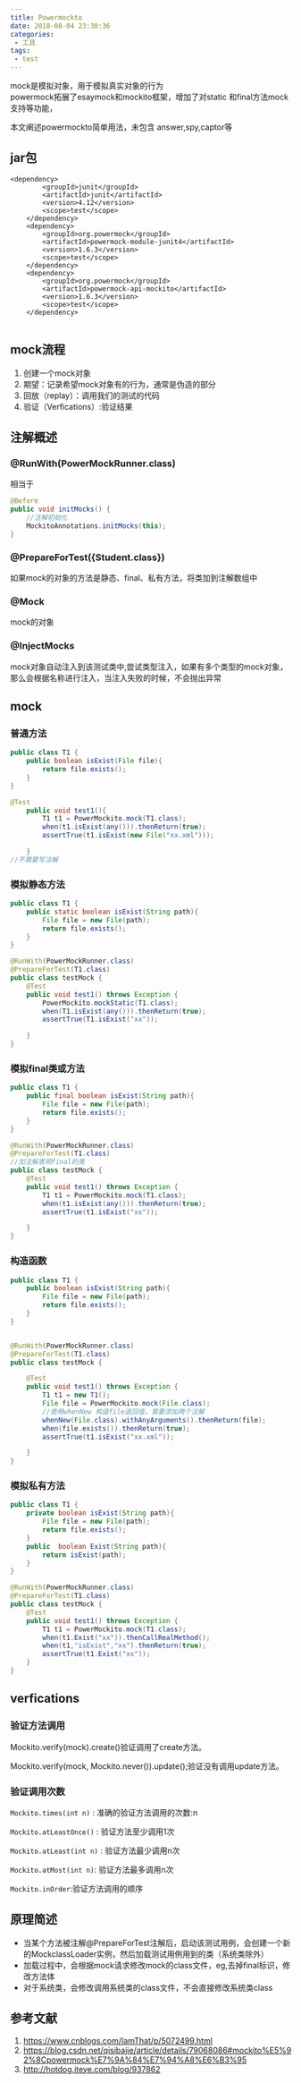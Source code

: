 ```yaml
---
title: Powermockto
date: 2018-08-04 23:30:36
categories:
 - 工具
tags:
 - test
---
```


mock是模拟对象，用于模拟真实对象的行为  
powermock拓展了esaymock和mockito框架，增加了对static 和final方法mock支持等功能，

本文阐述powermockto简单用法，未包含 answer,spy,captor等

<!-- more-->

## jar包
```
<dependency>
        <groupId>junit</groupId>
        <artifactId>junit</artifactId>
        <version>4.12</version>
        <scope>test</scope>
    </dependency>
    <dependency>
        <groupId>org.powermock</groupId>
        <artifactId>powermock-module-junit4</artifactId>
        <version>1.6.3</version>
        <scope>test</scope>
    </dependency>    
    <dependency>    
        <groupId>org.powermock</groupId>    
        <artifactId>powermock-api-mockito</artifactId>    
        <version>1.6.3</version>    
        <scope>test</scope>    
    </dependency>   
    
```
## mock流程
1. 创建一个mock对象
2. 期望：记录希望mock对象有的行为，通常是伪造的部分
3. 回放（replay）：调用我们的测试的代码
4. 验证（Verfications）:验证结果
## 注解概述
### @RunWith(PowerMockRunner.class)
相当于
```java
@Before  
public void initMocks() {
    //注解初始化
    MockitoAnnotations.initMocks(this);  
}
```
### @PrepareForTest({Student.class})
如果mock的对象的方法是静态、final、私有方法，将类加到注解数组中
### @Mock
mock的对象
### @InjectMocks
mock对象自动注入到该测试类中,尝试类型注入，如果有多个类型的mock对象，那么会根据名称进行注入，当注入失败的时候，不会抛出异常

## mock
### 普通方法

```java
public class T1 {
    public boolean isExist(File file){
        return file.exists();
    }
}

@Test
    public void test1(){
        T1 t1 = PowerMockito.mock(T1.class);
        when(t1.isExist(any())).thenReturn(true);
        assertTrue(t1.isExist(new File("xx.xml")));

    }
//不需要写注解
```

### 模拟静态方法

```java
public class T1 {
    public static boolean isExist(String path){
        File file = new File(path);
        return file.exists();
    }
}

@RunWith(PowerMockRunner.class)
@PrepareForTest(T1.class)
public class testMock {
    @Test
    public void test1() throws Exception {
        PowerMockito.mockStatic(T1.class);
        when(T1.isExist(any())).thenReturn(true);
        assertTrue(T1.isExist("xx"));

    }
}
```



### 模拟final类或方法

```java
public class T1 {
    public final boolean isExist(String path){
        File file = new File(path);
        return file.exists();
    }
}

@RunWith(PowerMockRunner.class)
@PrepareForTest(T1.class)
//加注解表明final的类
public class testMock {
    @Test
    public void test1() throws Exception {
        T1 t1 = PowerMockito.mock(T1.class);
        when(t1.isExist(any())).thenReturn(true);
        assertTrue(t1.isExist("xx"));

    }
}
```



### 构造函数

```java
public class T1 {
    public boolean isExist(String path){
        File file = new File(path);
        return file.exists();
    }
}


@RunWith(PowerMockRunner.class)
@PrepareForTest(T1.class)
public class testMock {

    @Test
    public void test1() throws Exception {
        T1 t1 = new T1();
        File file = PowerMockito.mock(File.class);
        //使用whenNew 构造file返回值，需要添加两个注解
        whenNew(File.class).withAnyArguments().thenReturn(file);
        when(file.exists()).thenReturn(true);
        assertTrue(t1.isExist("xx.xml"));

    }
}
```



### 模拟私有方法

```java
public class T1 {
    private boolean isExist(String path){
        File file = new File(path);
        return file.exists();
    }
    public  boolean Exist(String path){
        return isExist(path);
    }
}

@RunWith(PowerMockRunner.class)
@PrepareForTest(T1.class)
public class testMock {
    @Test
    public void test1() throws Exception {
        T1 t1 = PowerMockito.mock(T1.class);
        when(t1.Exist("xx")).thenCallRealMethod();
        when(t1,"isExist","xx").thenReturn(true);
        assertTrue(t1.Exist("xx"));
    }
}
```



## verfications
### 验证方法调用

Mockito.verify(mock).create()验证调用了create方法。 

Mockito.verify(mock, Mockito.never()).update();验证没有调用update方法。 

### 验证调用次数

`Mockito.times(int n)` : 准确的验证方法调用的次数:n

 `Mockito.atLeastOnce()` : 验证方法至少调用1次 

 `Mockito.atLeast(int n)` : 验证方法最少调用n次 

 `Mockito.atMost(int n)`: 验证方法最多调用n次  

`Mockito.inOrder`:验证方法调用的顺序 

## 原理简述

- 当某个方法被注解@PrepareForTest注解后，启动该测试用例，会创建一个新的MockclassLoader实例，然后加载测试用例用到的类（系统类除外）
- 加载过程中，会根据mock请求修改mock的class文件，eg,去掉final标识，修改方法体
- 对于系统类，会修改调用系统类的class文件，不会直接修改系统类class

## 参考文献
1. https://www.cnblogs.com/IamThat/p/5072499.html
2. https://blog.csdn.net/qisibajie/article/details/79068086#mockito%E5%92%8Cpowermock%E7%9A%84%E7%94%A8%E6%B3%95
3. http://hotdog.iteye.com/blog/937862